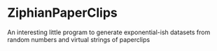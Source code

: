 # ZiphianPaperClips
An interesting little program to generate exponential-ish datasets from random numbers and virtual strings of paperclips
